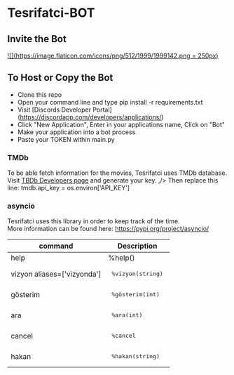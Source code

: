 # Tesrifatci-BOT

## Invite the Bot
[![](https://image.flaticon.com/icons/png/512/1999/1999142.png = 250px)](https://discord.com/api/oauth2/authorize?client_id=792764080648617984&permissions=8&scope=bot)

## To Host or Copy the Bot
* Clone this repo
* Open your command line and type pip install -r requirements.txt
* Visit [Discords Developer Portal] (https://discordapp.com/developers/applications/) </br>
* Click "New Application", Enter in your applications name, Click on "Bot" </br>
* Make your application into a bot process </br>
* Paste your TOKEN within main.py

###  TMDb
To be able fetch information for the movies, Tesrifatci uses TMDb database. Visit [TBDb Developers page](https://developers.themoviedb.org/3/getting-started/introduction) and generate your key. ,/> 
Then replace this line: tmdb.api_key = os.environ['API_KEY']

### asyncio
Tesrifatci uses this library in order to keep track of the time. </br>
More information can be found here: https://pypi.org/project/asyncio/

| command      | Description |
| ----------- | ----------- |
| help | %help() |
| vizyon aliases=['vizyonda'] | <pre> %vizyon(string) </code></pre> | returns movie title, relase date, overview, average vote |
| gösterim | <pre> %gösterim(int) </code></pre> | Pings everyone, stars a countdown for spesified minitues |
| ara | <pre> %ara(int) </code></pre> | Stars a count down for movie break |
| cancel | <pre> %cancel </code></pre> | Cancels the countdown |
| hakan | <pre> %hakan(string) </code></pre> | It bother our friend Hakan with random context |      

